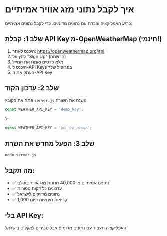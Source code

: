 # איך לקבל נתוני מזג אוויר אמיתיים

כרגע האפליקציה עובדת עם נתונים מדומים. כדי לקבל נתונים אמיתיים:

## שלב 1: קבלת API Key מ-OpenWeatherMap (חינמי!)

1. היכנס לאתר: https://openweathermap.org/api
2. לחץ על "Sign Up" (הרשמה)
3. מלא פרטים ואמת את המייל
4. היכנס ל-API Keys בפרופיל שלך
5. העתק את ה-API Key

## שלב 2: עדכון הקוד

פתח את הקובץ `server.js` ושנה את השורה:
```javascript
const WEATHER_API_KEY = 'demo_key';
```

ל:
```javascript
const WEATHER_API_KEY = 'המפתח_שלך_כאן';
```

## שלב 3: הפעל מחדש את השרת

```bash
node server.js
```

## מה תקבל:
- ✅ נתונים אמיתיים מ-40,000 תחנות מזג אוויר בעולם
- ✅ עדכונים כל דקות ספורות
- ✅ נתונים מדויקים לישראל
- ✅ 1,000 קריאות חינמיות ביום

## בלי API Key:
האפליקציה תעבוד עם נתונים מדומים אבל סבירים לאקלים בישראל.
